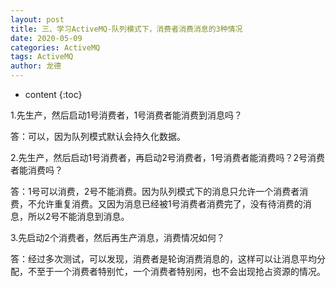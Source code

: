 ```yaml
---
layout: post
title: 三、学习ActiveMQ-队列模式下，消费者消费消息的3种情况
date: 2020-05-09
categories: ActiveMQ
tags: ActiveMQ
author: 龙德
---
```


* content
{:toc}

1.先生产，然后启动1号消费者，1号消费者能消费到消息吗？

答：可以，因为队列模式默认会持久化数据。

2.先生产，然后启动1号消费者，再启动2号消费者，1号消费者能消费吗？2号消费者能消费吗？

答：1号可以消费，2号不能消费。因为队列模式下的消息只允许一个消费者消费，不允许重复消费。又因为消息已经被1号消费者消费完了，没有待消费的消息，所以2号不能消息到消息。

3.先启动2个消费者，然后再生产消息，消费情况如何？

答：经过多次测试，可以发现，消费者是轮询消费消息的，这样可以让消息平均分配，不至于一个消费者特别忙，一个消费者特别闲，也不会出现抢占资源的情况。